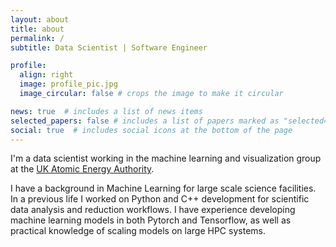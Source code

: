 ```yaml
---
layout: about
title: about
permalink: /
subtitle: Data Scientist | Software Engineer

profile:
  align: right
  image: profile_pic.jpg
  image_circular: false # crops the image to make it circular

news: true  # includes a list of news items
selected_papers: false # includes a list of papers marked as "selected={true}"
social: true  # includes social icons at the bottom of the page
---
```


I'm a data scientist working in the machine learning and visualization group at the [UK Atomic Energy Authority](https://ccfe.ukaea.uk/). 

I have a background in Machine Learning for large scale science facilities. In a previous life I worked on Python and C++ development for scientific data analysis and reduction workflows. I have experience developing machine learning models in both Pytorch and Tensorflow, as well as practical knowledge of scaling models on large HPC systems.
